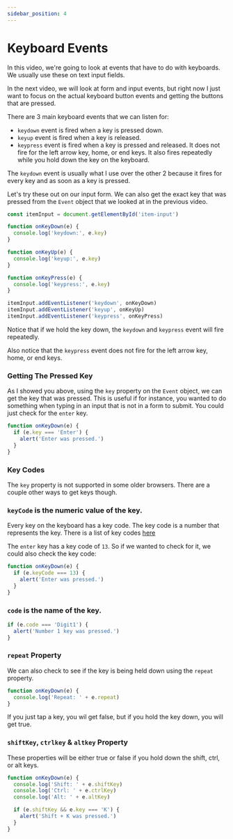 ```yaml
---
sidebar_position: 4
---
```


# Keyboard Events

In this video, we're going to look at events that have to do with keyboards. We usually use these on text input fields.

In the next video, we will look at form and input events, but right now I just want to focus on the actual keyboard button events and getting the buttons that are pressed.

There are 3 main keyboard events that we can listen for:

- `keydown` event is fired when a key is pressed down.
- `keyup` event is fired when a key is released.
- `keypress` event is fired when a key is pressed and released. It does not fire for the left arrow key, home, or end keys. It also fires repeatedly while you hold down the key on the keyboard.

The `keydown` event is usually what I use over the other 2 because it fires for every key and as soon as a key is pressed.

Let's try these out on our input form. We can also get the exact key that was pressed from the `Event` object that we looked at in the previous video.

```js
const itemInput = document.getElementById('item-input')

function onKeyDown(e) {
  console.log('keydown:', e.key)
}

function onKeyUp(e) {
  console.log('keyup:', e.key)
}

function onKeyPress(e) {
  console.log('keypress:', e.key)
}

itemInput.addEventListener('keydown', onKeyDown)
itemInput.addEventListener('keyup', onKeyUp)
itemInput.addEventListener('keypress', onKeyPress)
```

Notice that if we hold the key down, the `keydown` and `keypress` event will fire repeatedly.

Also notice that the `keypress` event does not fire for the left arrow key, home, or end keys.

### Getting The Pressed Key

As I showed you above, using the `key` property on the `Event` object, we can get the key that was pressed. This is useful if for instance, you wanted to do something when typing in an input that is not in a form to submit. You could just check for the `enter` key.

```js
function onKeyDown(e) {
  if (e.key === 'Enter') {
    alert('Enter was pressed.')
  }
}
```

### Key Codes

The `key` property is not supported in some older browsers. There are a couple other ways to get keys though.

### `keyCode` is the numeric value of the key.

Every key on the keyboard has a key code. The key code is a number that represents the key. There is a list of key codes [here](https://www.toptal.com/developers/keycode/table-of-all-keycodes)

The `enter` key has a key code of `13`. So if we wanted to check for it, we could also check the key code:

```js
function onKeyDown(e) {
  if (e.keyCode === 13) {
    alert('Enter was pressed.')
  }
}
```

### `code` is the name of the key.

```js
if (e.code === 'Digit1') {
  alert('Number 1 key was pressed.')
}
```

### `repeat` Property

We can also check to see if the key is being held down using the `repeat` property.

```js
function onKeyDown(e) {
  console.log('Repeat: ' + e.repeat)
}
```

If you just tap a key, you wil get false, but if you hold the key down, you will get true.

### `shiftKey`, `ctrlkey` & `altkey` Property

These properties will be either true or false if you hold down the shift, ctrl, or alt keys.

```js
function onKeyDown(e) {
  console.log('Shift: ' + e.shiftKey)
  console.log('Ctrl: ' + e.ctrlKey)
  console.log('Alt: ' + e.altKey)

  if (e.shiftKey && e.key === 'K') {
    alert('Shift + K was pressed.')
  }
}
```
